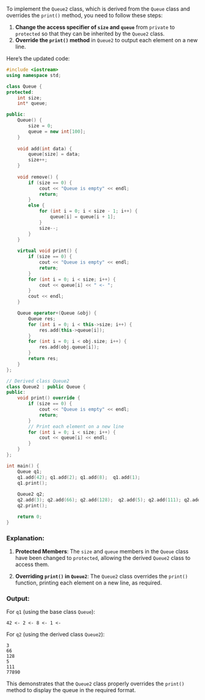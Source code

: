 To implement the `Queue2` class, which is derived from the `Queue` class and overrides the `print()` method, you need to follow these steps:

1. **Change the access specifier of `size` and `queue`** from `private` to `protected` so that they can be inherited by the `Queue2` class.
2. **Override the `print()` method** in `Queue2` to output each element on a new line.

Here’s the updated code:

```cpp
#include <iostream>
using namespace std; 

class Queue { 
protected:
    int size; 
    int* queue; 

public:
    Queue() { 
        size = 0;
        queue = new int[100];
    }
    
    void add(int data) { 
        queue[size] = data; 
        size++;
    }
    
    void remove() { 
        if (size == 0) { 
            cout << "Queue is empty" << endl; 
            return; 
        } 
        else { 
            for (int i = 0; i < size - 1; i++) { 
                queue[i] = queue[i + 1]; 
            } 
            size--; 
        } 
    } 
    
    virtual void print() { 
        if (size == 0) { 
            cout << "Queue is empty" << endl; 
            return; 
        } 
        for (int i = 0; i < size; i++) { 
            cout << queue[i] << " <- ";
        } 
        cout << endl;
    }

    Queue operator+(Queue &obj) {
        Queue res;
        for (int i = 0; i < this->size; i++) {
            res.add(this->queue[i]);
        }
        for (int i = 0; i < obj.size; i++) {
            res.add(obj.queue[i]);
        }
        return res; 
    }
}; 

// Derived class Queue2
class Queue2 : public Queue {
public:
    void print() override {
        if (size == 0) {
            cout << "Queue is empty" << endl;
            return;
        }
        // Print each element on a new line
        for (int i = 0; i < size; i++) {
            cout << queue[i] << endl;
        }
    }
};

int main() { 
    Queue q1; 
    q1.add(42); q1.add(2); q1.add(8);  q1.add(1);
    q1.print();
    
    Queue2 q2;
    q2.add(3); q2.add(66); q2.add(128);  q2.add(5); q2.add(111); q2.add(77890);
    q2.print();

    return 0; 
}
```

### Explanation:

1. **Protected Members**: The `size` and `queue` members in the `Queue` class have been changed to `protected`, allowing the derived `Queue2` class to access them.
   
2. **Overriding `print()` in `Queue2`**: The `Queue2` class overrides the `print()` function, printing each element on a new line, as required.

### Output:

For `q1` (using the base class `Queue`):

```
42 <- 2 <- 8 <- 1 <- 
```

For `q2` (using the derived class `Queue2`):

```
3
66
128
5
111
77890
``` 

This demonstrates that the `Queue2` class properly overrides the `print()` method to display the queue in the required format.